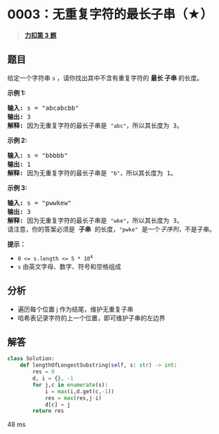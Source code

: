 # 0003：无重复字符的最长子串（★）


> <u>**[力扣第 3 题](https://leetcode.cn/problems/longest-substring-without-repeating-characters/)**</u>

## 题目

<p>给定一个字符串 <code>s</code> ，请你找出其中不含有重复字符的 <strong>最长 <span data-keyword="substring-nonempty">子串</span></strong><strong> </strong>的长度。</p>



<p><strong>示例 1:</strong></p>

<pre>
<strong>输入: </strong>s = "abcabcbb"
<strong>输出: </strong>3
<strong>解释:</strong> 因为无重复字符的最长子串是 <code>"abc"</code>，所以其长度为 3。
</pre>

<p><strong>示例 2:</strong></p>

<pre>
<strong>输入: </strong>s = "bbbbb"
<strong>输出: </strong>1
<strong>解释: </strong>因为无重复字符的最长子串是 <code>"b"</code>，所以其长度为 1。
</pre>

<p><strong>示例 3:</strong></p>

<pre>
<strong>输入: </strong>s = "pwwkew"
<strong>输出: </strong>3
<strong>解释: </strong>因为无重复字符的最长子串是 <code>"wke"</code>，所以其长度为 3。
请注意，你的答案必须是 <strong>子串 </strong>的长度，<code>"pwke"</code> 是一个<em>子序列，</em>不是子串。
</pre>



<p><strong>提示：</strong></p>

<ul>
<li><code>0 &lt;= s.length &lt;= 5 * 10<sup>4</sup></code></li>
<li><code>s</code> 由英文字母、数字、符号和空格组成</li>
</ul>


## 分析

- 遍历每个位置 j 作为结尾，维护无重复子串
- 哈希表记录字符的上一个位置，即可维护子串的左边界

## 解答

```python
class Solution:
    def lengthOfLongestSubstring(self, s: str) -> int:
        res = 0
        d, i = {}, -1
        for j,c in enumerate(s):
            i = max(i,d.get(c,-1))
            res = max(res,j-i)
            d[c] = j
        return res
```
48 ms


